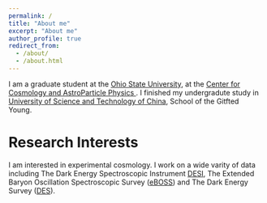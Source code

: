 ```yaml
---
permalink: /
title: "About me"
excerpt: "About me"
author_profile: true
redirect_from: 
  - /about/
  - /about.html
---
```


I am a graduate student at the [Ohio State University](https://www.osu.edu/), at the [Center for Cosmology and AstroParticle Physics ](https://ccapp.osu.edu/). I finished my undergradute study in [University of Science and Technology of China](https://en.ustc.edu.cn/), School of the Gitfted Young.  

Research Interests
======
I am interested in experimental cosmology. I work on a wide varity of data including The Dark Energy Spectroscopic Instrument [DESI](https://www.desi.lbl.gov/), The Extended Baryon Oscillation Spectroscopic Survey ([eBOSS](https://www.sdss.org/surveys/eboss/)) and The Dark Energy Survey ([DES](https://www.darkenergysurvey.org/)). 

